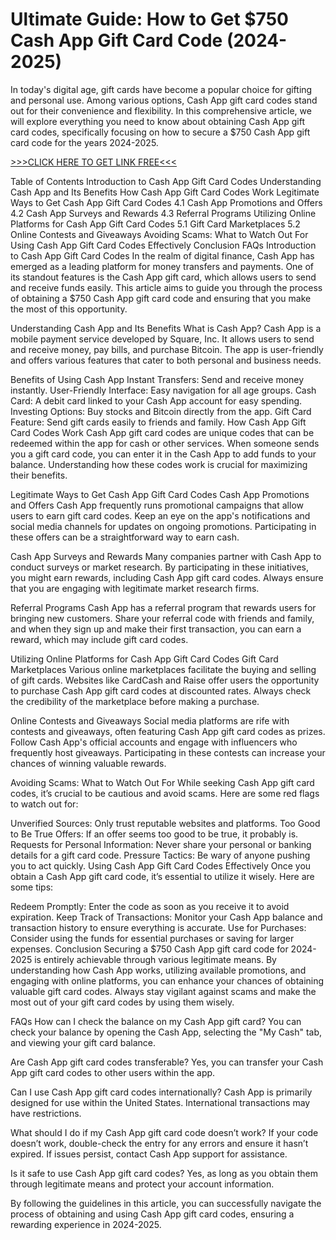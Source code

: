 # Ultimate Guide: How to Get $750 Cash App Gift Card Code (2024-2025)

In today's digital age, gift cards have become a popular choice for gifting and personal use. Among various options, Cash App gift card codes stand out for their convenience and flexibility. In this comprehensive article, we will explore everything you need to know about obtaining Cash App gift card codes, specifically focusing on how to secure a $750 Cash App gift card code for the years 2024-2025.

[>>>CLICK HERE TO GET LINK FREE<<<](https://freesingup.online/CashApp/)

Table of Contents
Introduction to Cash App Gift Card Codes
Understanding Cash App and Its Benefits
How Cash App Gift Card Codes Work
Legitimate Ways to Get Cash App Gift Card Codes
4.1 Cash App Promotions and Offers
4.2 Cash App Surveys and Rewards
4.3 Referral Programs
Utilizing Online Platforms for Cash App Gift Card Codes
5.1 Gift Card Marketplaces
5.2 Online Contests and Giveaways
Avoiding Scams: What to Watch Out For
Using Cash App Gift Card Codes Effectively
Conclusion
FAQs
Introduction to Cash App Gift Card Codes
In the realm of digital finance, Cash App has emerged as a leading platform for money transfers and payments. One of its standout features is the Cash App gift card, which allows users to send and receive funds easily. This article aims to guide you through the process of obtaining a $750 Cash App gift card code and ensuring that you make the most of this opportunity.

Understanding Cash App and Its Benefits
What is Cash App?
Cash App is a mobile payment service developed by Square, Inc. It allows users to send and receive money, pay bills, and purchase Bitcoin. The app is user-friendly and offers various features that cater to both personal and business needs.

Benefits of Using Cash App
Instant Transfers: Send and receive money instantly.
User-Friendly Interface: Easy navigation for all age groups.
Cash Card: A debit card linked to your Cash App account for easy spending.
Investing Options: Buy stocks and Bitcoin directly from the app.
Gift Card Feature: Send gift cards easily to friends and family.
How Cash App Gift Card Codes Work
Cash App gift card codes are unique codes that can be redeemed within the app for cash or other services. When someone sends you a gift card code, you can enter it in the Cash App to add funds to your balance. Understanding how these codes work is crucial for maximizing their benefits.

Legitimate Ways to Get Cash App Gift Card Codes
Cash App Promotions and Offers
Cash App frequently runs promotional campaigns that allow users to earn gift card codes. Keep an eye on the app's notifications and social media channels for updates on ongoing promotions. Participating in these offers can be a straightforward way to earn cash.

Cash App Surveys and Rewards
Many companies partner with Cash App to conduct surveys or market research. By participating in these initiatives, you might earn rewards, including Cash App gift card codes. Always ensure that you are engaging with legitimate market research firms.

Referral Programs
Cash App has a referral program that rewards users for bringing new customers. Share your referral code with friends and family, and when they sign up and make their first transaction, you can earn a reward, which may include gift card codes.

Utilizing Online Platforms for Cash App Gift Card Codes
Gift Card Marketplaces
Various online marketplaces facilitate the buying and selling of gift cards. Websites like CardCash and Raise offer users the opportunity to purchase Cash App gift card codes at discounted rates. Always check the credibility of the marketplace before making a purchase.

Online Contests and Giveaways
Social media platforms are rife with contests and giveaways, often featuring Cash App gift card codes as prizes. Follow Cash App's official accounts and engage with influencers who frequently host giveaways. Participating in these contests can increase your chances of winning valuable rewards.

Avoiding Scams: What to Watch Out For
While seeking Cash App gift card codes, it’s crucial to be cautious and avoid scams. Here are some red flags to watch out for:

Unverified Sources: Only trust reputable websites and platforms.
Too Good to Be True Offers: If an offer seems too good to be true, it probably is.
Requests for Personal Information: Never share your personal or banking details for a gift card code.
Pressure Tactics: Be wary of anyone pushing you to act quickly.
Using Cash App Gift Card Codes Effectively
Once you obtain a Cash App gift card code, it’s essential to utilize it wisely. Here are some tips:

Redeem Promptly: Enter the code as soon as you receive it to avoid expiration.
Keep Track of Transactions: Monitor your Cash App balance and transaction history to ensure everything is accurate.
Use for Purchases: Consider using the funds for essential purchases or saving for larger expenses.
Conclusion
Securing a $750 Cash App gift card code for 2024-2025 is entirely achievable through various legitimate means. By understanding how Cash App works, utilizing available promotions, and engaging with online platforms, you can enhance your chances of obtaining valuable gift card codes. Always stay vigilant against scams and make the most out of your gift card codes by using them wisely.

FAQs
How can I check the balance on my Cash App gift card?
You can check your balance by opening the Cash App, selecting the "My Cash" tab, and viewing your gift card balance.

Are Cash App gift card codes transferable?
Yes, you can transfer your Cash App gift card codes to other users within the app.

Can I use Cash App gift card codes internationally?
Cash App is primarily designed for use within the United States. International transactions may have restrictions.

What should I do if my Cash App gift card code doesn’t work?
If your code doesn’t work, double-check the entry for any errors and ensure it hasn’t expired. If issues persist, contact Cash App support for assistance.

Is it safe to use Cash App gift card codes?
Yes, as long as you obtain them through legitimate means and protect your account information.

By following the guidelines in this article, you can successfully navigate the process of obtaining and using Cash App gift card codes, ensuring a rewarding experience in 2024-2025.
